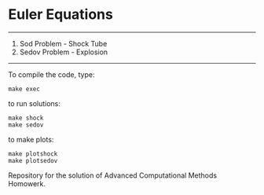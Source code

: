 # Euler Equations 

---
1. Sod Problem - Shock Tube 
2. Sedov Problem - Explosion  
---
To compile the code, type:
```
make exec
```
to run solutions:
```
make shock
make sedov
```
to make plots:
```
make plotshock
make plotsedov
```
Repository for the solution of Advanced Computational Methods Homowerk.
